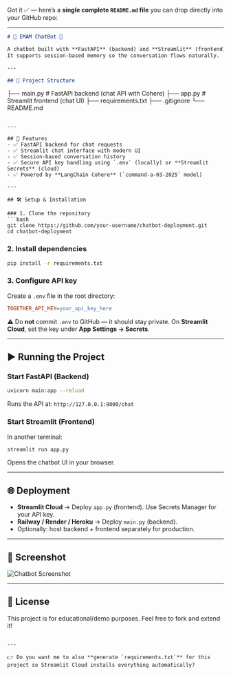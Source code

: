 Got it ✅ — here’s a **single complete `README.md` file** you can drop directly into your GitHub repo:

---

```markdown
# 🤖 EMAM ChatBot 💬

A chatbot built with **FastAPI** (backend) and **Streamlit** (frontend), powered by **LangChain + Cohere**.  
It supports session-based memory so the conversation flows naturally.

---

## 📂 Project Structure
```

├── main.py       # FastAPI backend (chat API with Cohere)
├── app.py        # Streamlit frontend (chat UI)
├── requirements.txt
├── .gitignore
└── README.md

````

---

## 🚀 Features
- ✅ FastAPI backend for chat requests  
- ✅ Streamlit chat interface with modern UI  
- ✅ Session-based conversation history  
- ✅ Secure API key handling using `.env` (locally) or **Streamlit Secrets** (cloud)  
- ✅ Powered by **LangChain Cohere** (`command-a-03-2025` model)  

---

## 🛠️ Setup & Installation

### 1. Clone the repository
```bash
git clone https://github.com/your-username/chatbot-deployment.git
cd chatbot-deployment
````

### 2. Install dependencies

```bash
pip install -r requirements.txt
```

### 3. Configure API key

Create a `.env` file in the root directory:

```ini
TOGETHER_API_KEY=your_api_key_here
```

⚠️ Do **not** commit `.env` to GitHub — it should stay private.
On **Streamlit Cloud**, set the key under **App Settings → Secrets**.

---

## ▶️ Running the Project

### Start FastAPI (Backend)

```bash
uvicorn main:app --reload
```

Runs the API at: `http://127.0.0.1:8000/chat`

### Start Streamlit (Frontend)

In another terminal:

```bash
streamlit run app.py
```

Opens the chatbot UI in your browser.

---

## 🌐 Deployment

* **Streamlit Cloud** → Deploy `app.py` (frontend). Use Secrets Manager for your API key.
* **Railway / Render / Heroku** → Deploy `main.py` (backend).
* Optionally: host backend + frontend separately for production.

---

## 📸 Screenshot

![Chatbot Screenshot](https://placehold.co/800x400?text=EMAM+ChatBot+UI)

---

## 📜 License

This project is for educational/demo purposes.
Feel free to fork and extend it!

```

---

👉 Do you want me to also **generate `requirements.txt`** for this project so Streamlit Cloud installs everything automatically?
```
